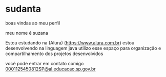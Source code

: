 # sudanta

boas vindas ao meu perfil

meu nome é suzana

Estou estudando na (Alura) (https://www.alura.com.br) estou desenvolvendo na linguagem java utilizo esse espaço para organização e compartilhamento dos projetos desenvolvidos

você pode entrar em contato comigo 0001125450812SP@al.educacao.sp.gov.br
